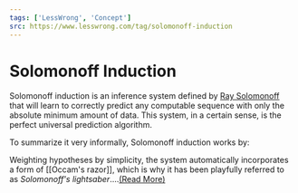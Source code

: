 ```yaml
---
tags: ['LessWrong', 'Concept']
src: https://www.lesswrong.com/tag/solomonoff-induction
---
```


# Solomonoff Induction
Solomonoff induction is an inference system defined by [Ray Solomonoff](https://en.wikipedia.org/wiki/Ray_Solomonoff) that will learn to correctly predict any computable sequence with only the absolute minimum amount of data. This system, in a certain sense, is the perfect universal prediction algorithm. 

To summarize it very informally, Solomonoff induction works by:

Weighting hypotheses by simplicity, the system automatically incorporates a form of [[Occam's razor]], which is why it has been playfully referred to as *Solomonoff's lightsaber*....[(Read More)]()

